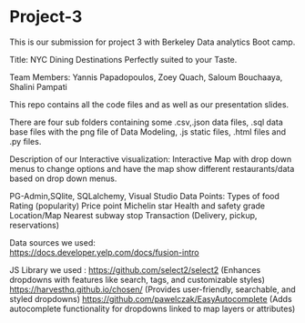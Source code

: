 # Project-3
This is our submission for project 3 with Berkeley Data analytics Boot camp.

Title: NYC Dining Destinations Perfectly suited to your Taste.

Team Members: Yannis Papadopoulos, Zoey Quach, Saloum Bouchaaya, Shalini Pampati

This repo contains all the code files and as well as our presentation slides.

There are four sub folders containing some .csv,.json data files, .sql data base files with the png file of Data Modeling, .js static files, .html files and .py files.


Description of our Interactive visualization: Interactive Map with drop down menus to change options and have the map show different restaurants/data based on drop down menus.

PG-Admin,SQlite, SQLalchemy, Visual Studio 
Data Points: 
  Types of food
  Rating (popularity)
  Price point
  Michelin star
  Health and safety grade
  Location/Map
  Nearest subway stop
  Transaction (Delivery, pickup, reservations)

Data sources we used:  
https://docs.developer.yelp.com/docs/fusion-intro

JS Library we used :
https://github.com/select2/select2 (Enhances dropdowns with features like search, tags, and customizable styles)
https://harvesthq.github.io/chosen/ (Provides user-friendly, searchable, and styled dropdowns)
https://github.com/pawelczak/EasyAutocomplete (Adds autocomplete functionality for dropdowns linked to map layers or attributes)

